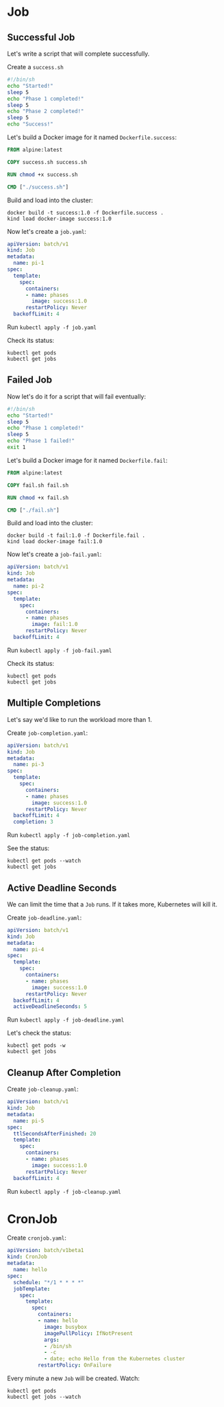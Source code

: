 # Job

## Successful Job

Let's write a script that will complete successfully.

Create a `success.sh`
```bash
#!/bin/sh
echo "Started!"
sleep 5
echo "Phase 1 completed!"
sleep 5
echo "Phase 2 completed!"
sleep 5
echo "Success!"
```

Let's build a Docker image for it named `Dockerfile.success`:
```Dockerfile
FROM alpine:latest

COPY success.sh success.sh

RUN chmod +x success.sh

CMD ["./success.sh"]
```

Build and load into the cluster:
```
docker build -t success:1.0 -f Dockerfile.success .
kind load docker-image success:1.0
```

Now let's create a `job.yaml`:
```yaml
apiVersion: batch/v1
kind: Job
metadata:
  name: pi-1
spec:
  template:
    spec:
      containers:
      - name: phases
        image: success:1.0
      restartPolicy: Never
  backoffLimit: 4
```

Run `kubectl apply -f job.yaml`

Check its status:
```
kubectl get pods
kubectl get jobs
```

## Failed Job

Now let's do it for a script that will fail eventually:
```bash
#!/bin/sh
echo "Started!"
sleep 5
echo "Phase 1 completed!"
sleep 5
echo "Phase 1 failed!"
exit 1
```

Let's build a Docker image for it named `Dockerfile.fail`:
```Dockerfile
FROM alpine:latest

COPY fail.sh fail.sh

RUN chmod +x fail.sh

CMD ["./fail.sh"]
```

Build and load into the cluster:
```
docker build -t fail:1.0 -f Dockerfile.fail .
kind load docker-image fail:1.0
```

Now let's create a `job-fail.yaml`:
```yaml
apiVersion: batch/v1
kind: Job
metadata:
  name: pi-2
spec:
  template:
    spec:
      containers:
      - name: phases
        image: fail:1.0
      restartPolicy: Never
  backoffLimit: 4
```

Run `kubectl apply -f job-fail.yaml`

Check its status:
```
kubectl get pods
kubectl get jobs
```

## Multiple Completions

Let's say we'd like to run the workload more than 1.

Create `job-completion.yaml`:
```yaml
apiVersion: batch/v1
kind: Job
metadata:
  name: pi-3
spec:
  template:
    spec:
      containers:
      - name: phases
        image: success:1.0
      restartPolicy: Never
  backoffLimit: 4
  completion: 3
```

Run `kubectl apply -f job-completion.yaml`

See the status:
```
kubectl get pods --watch
kubectl get jobs
```

## Active Deadline Seconds

We can limit the time that a `Job` runs. If it takes more, Kubernetes will kill it.

Create `job-deadline.yaml`:
```yaml
apiVersion: batch/v1
kind: Job
metadata:
  name: pi-4
spec:
  template:
    spec:
      containers:
      - name: phases
        image: success:1.0
      restartPolicy: Never
  backoffLimit: 4
  activeDeadlineSeconds: 5
```

Run `kubectl apply -f job-deadline.yaml`

Let's check the status:
```
kubectl get pods -w
kubectl get jobs
```

## Cleanup After Completion

Create `job-cleanup.yaml`:
```yaml
apiVersion: batch/v1
kind: Job
metadata:
  name: pi-5
spec:
  ttlSecondsAfterFinished: 20
  template:
    spec:
      containers:
      - name: phases
        image: success:1.0
      restartPolicy: Never
  backoffLimit: 4
```

Run `kubectl apply -f job-cleanup.yaml`

# CronJob

Create `cronjob.yaml`:
```yaml
apiVersion: batch/v1beta1
kind: CronJob
metadata:
  name: hello
spec:
  schedule: "*/1 * * * *"
  jobTemplate:
    spec:
      template:
        spec:
          containers:
          - name: hello
            image: busybox
            imagePullPolicy: IfNotPresent
            args:
            - /bin/sh
            - -c
            - date; echo Hello from the Kubernetes cluster
          restartPolicy: OnFailure
```

Every minute a new `Job` will be created. Watch:
```
kubectl get pods
kubectl get jobs --watch
```